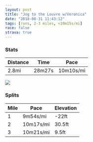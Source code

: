 ```yaml
---
layout: post
title: "Jog to the Louvre w/Veronica"
date: "2018-08-31 11:43:12"
tags: [runs, 2-3 miles, <10m15s/mi]
race: false
strava: true
---
```


### Stats

| Distance | Time | Pace |
|----------|------|------|
|2.8mi|28m27s|10m10s/mi|

<img src='https://maps.googleapis.com/maps/api/staticmap?maptype=roadmap&path=enc:qrfiHg`lMnI`Mh\l\dHrCaCzJcDM{DdRYxCnBrAaF~Vj@|AmD`[{FcBwBfDmDvRyBaEg@}HhJgVN_FpCmIiDoFnAoO}@iGjFgV&key=AIzaSyC1MId7bFpkLXNAaYhBSTb8jLyiSqzbDtM&size=800x800&markers=color:yellow|label:S|48.86329,2.36052&markers=color:green|label:F|48.859710000000014,2.3523899999999993'>

### Splits

| Mile | Pace | Elevation |
|------|------|-----------|
|1|9m54s/mi|-22ft|
|2|10m17s/mi|30.5ft|
|3|10m21s/mi|9.5ft|

